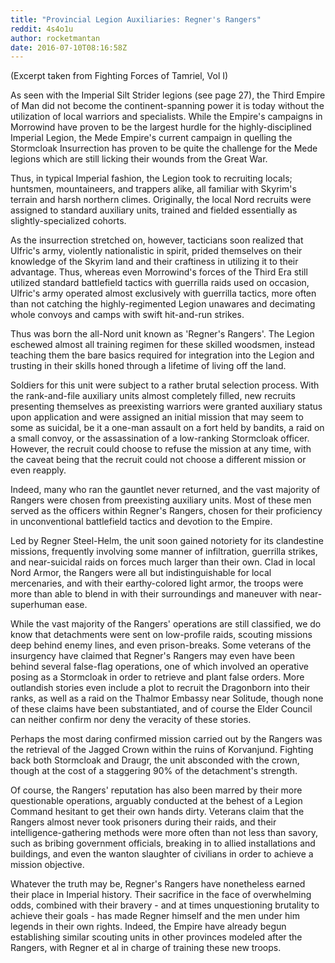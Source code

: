```yaml
---
title: "Provincial Legion Auxiliaries: Regner's Rangers"
reddit: 4s4o1u
author: rocketmantan
date: 2016-07-10T08:16:58Z
---
```


(Excerpt taken from Fighting Forces of Tamriel, Vol I)

As seen with the Imperial Silt Strider legions (see page 27), the Third Empire of Man did not become the continent-spanning power it is today without the utilization of local warriors and specialists. While the Empire's campaigns in Morrowind have proven to be the largest hurdle for the highly-disciplined Imperial Legion, the Mede Empire's current campaign in quelling the Stormcloak Insurrection has proven to be quite the challenge for the Mede legions which are still licking their wounds from the Great War.

Thus, in typical Imperial fashion, the Legion took to recruiting locals; huntsmen, mountaineers, and trappers alike, all familiar with Skyrim's terrain and harsh northern climes. Originally, the local Nord recruits were assigned to standard auxiliary units, trained and fielded essentially as slightly-specialized cohorts.

As the insurrection stretched on, however, tacticians soon realized that Ulfric's army, violently nationalistic in spirit, prided themselves on their knowledge of the Skyrim land and their craftiness in utilizing it to their advantage. Thus, whereas even Morrowind's forces of the Third Era still utilized standard battlefield tactics with guerrilla raids used on occasion, Ulfric's army operated almost exclusively with guerrilla tactics, more often than not catching the highly-regimented Legion unawares and decimating whole convoys and camps with swift hit-and-run strikes.

Thus was born the all-Nord unit known as 'Regner's Rangers'. The Legion eschewed almost all training regimen for these skilled woodsmen, instead teaching them the bare basics required for integration into the Legion and trusting in their skills honed through a lifetime of living off the land.

Soldiers for this unit were subject to a rather brutal selection process. With the rank-and-file auxiliary units almost completely filled, new recruits presenting themselves as preexisting warriors were granted auxiliary status upon application and were assigned an initial mission that may seem to some as suicidal, be it a one-man assault on a fort held by bandits, a raid on a small convoy, or the assassination of a low-ranking Stormcloak officer. However, the recruit could choose to refuse the mission at any time, with the caveat being that the recruit could not choose a different mission or even reapply.

Indeed, many who ran the gauntlet never returned, and the vast majority of Rangers were chosen from preexisting auxiliary units. Most of these men served as the officers within Regner's Rangers, chosen for their proficiency in unconventional battlefield tactics and devotion to the Empire.

Led by Regner Steel-Helm, the unit soon gained notoriety for its clandestine missions, frequently involving some manner of infiltration, guerrilla strikes, and near-suicidal raids on forces much larger than their own. Clad in local Nord Armor, the Rangers were all but indistinguishable for local mercenaries, and with their earthy-colored light armor, the troops were more than able to blend in with their surroundings and maneuver with near-superhuman ease.

While the vast majority of the Rangers' operations are still classified, we do know that detachments were sent on low-profile raids, scouting missions deep behind enemy lines, and even prison-breaks. Some veterans of the insurgency have claimed that Regner's Rangers may even have been behind several false-flag operations, one of which involved an operative posing as a Stormcloak in order to retrieve and plant false orders. More outlandish stories even include a plot to recruit the Dragonborn into their ranks, as well as a raid on the Thalmor Embassy near Solitude, though none of these claims have been substantiated, and of course the Elder Council can neither confirm nor deny the veracity of these stories.

Perhaps the most daring confirmed mission carried out by the Rangers was the retrieval of the Jagged Crown within the ruins of Korvanjund. Fighting back both Stormcloak and Draugr, the unit absconded with the crown, though at the cost of a staggering 90% of the detachment's strength. 

Of course, the Rangers' reputation has also been marred by their more questionable operations, arguably conducted at the behest of a Legion Command hesitant to get their own hands dirty. Veterans claim that the Rangers almost never took prisoners during their raids, and their intelligence-gathering methods were more often than not less than savory, such as bribing government officials, breaking in to allied installations and buildings, and even the wanton slaughter of civilians in order to achieve a mission objective.

Whatever the truth may be, Regner's Rangers have nonetheless earned their place in Imperial history. Their sacrifice in the face of overwhelming odds, combined with their bravery - and at times unquestioning brutality to achieve their goals - has made Regner himself and the men under him legends in their own rights. Indeed, the Empire have already begun establishing similar scouting units in other provinces modeled after the Rangers, with Regner et al in charge of training these new troops.
